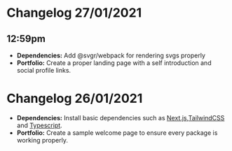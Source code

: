 # Changelog 27/01/2021
## 12:59pm
* **Dependencies:** Add @svgr/webpack for rendering svgs properly
* **Portfolio:** Create a proper landing page with a self introduction and social profile links.

# Changelog 26/01/2021
* **Dependencies:** Install basic dependencies such as [Next.js](https://nextjs.org/docs/getting-started),[TailwindCSS](https://tailwindcss.com/docs/guides/nextjs) and [Typescript](https://nextjs.org/docs/basic-features/typescript).
* **Portfolio:** Create a sample welcome page to ensure every package is working properly.